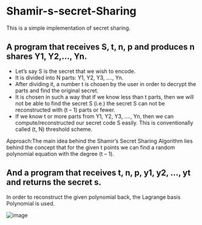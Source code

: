 # Shamir-s-secret-Sharing
This is a simple implementation of secret sharing.
## A program that receives S, t, n, p and produces n shares Y1, Y2,..., Yn.

  + Let’s say S is the secret that we wish to encode.
  + It is divided into N parts: Y1, Y2, Y3, …., Yn.
  + After dividing it, a number t is chosen by the user in order to decrypt the parts and find the original secret.
  + It is chosen in such a way that if we know less than t parts, then we will not be able to find the secret S (i.e.) the secret S can not be reconstructed with (t – 1) parts or fewer.
  + If we know t or more parts from Y1, Y2, Y3, …., Yn, then we can compute/reconstructed our secret code S easily. This is conventionally called (t, N) threshold scheme.

Approach:The main idea behind the Shamir’s Secret Sharing Algorithm lies behind the concept that for the given t points we can find a random polynomial equation with the degree (t – 1).

## And a program that receives t, n, p, y1, y2, ..., yt and returns the secret s.
  In order to reconstruct the given polynomial back, the Lagrange basis Polynomial is used.
  
  ![image](https://github.com/Fatemeh-Arani/Shamir-s-secret-Sharing/assets/87821575/074040df-e74b-432a-bb2a-982b2fc16b37)
